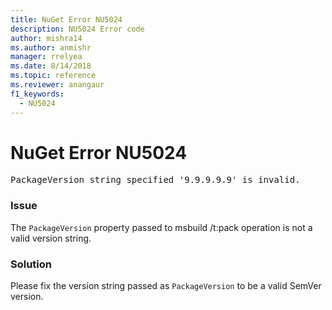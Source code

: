 ```yaml
---
title: NuGet Error NU5024
description: NU5024 Error code
author: mishra14
ms.author: anmishr
manager: rrelyea
ms.date: 8/14/2018
ms.topic: reference
ms.reviewer: anangaur
f1_keywords:
  - NU5024
---
```


# NuGet Error NU5024
<pre>PackageVersion string specified '9.9.9.9.9' is invalid.</pre>

### Issue

The `PackageVersion` property passed to msbuild /t:pack operation is not a valid version string.


### Solution

Please fix the version string passed as `PackageVersion` to be a valid SemVer version.

